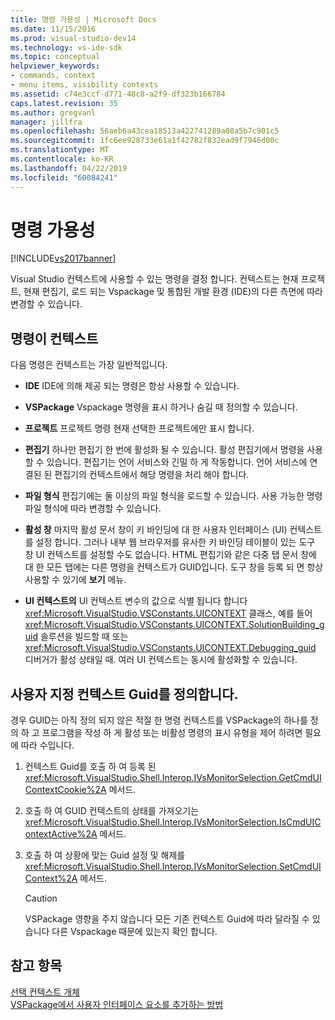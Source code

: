 ```yaml
---
title: 명령 가용성 | Microsoft Docs
ms.date: 11/15/2016
ms.prod: visual-studio-dev14
ms.technology: vs-ide-sdk
ms.topic: conceptual
helpviewer_keywords:
- commands, context
- menu items, visibility contexts
ms.assetid: c74e3ccf-d771-48c8-a2f9-df323b166784
caps.latest.revision: 35
ms.author: gregvanl
manager: jillfra
ms.openlocfilehash: 56aeb6a43cea18513a422741289a08a5b7c901c5
ms.sourcegitcommit: 1fc6ee928733e61a1f42782f832ead9f7946d00c
ms.translationtype: MT
ms.contentlocale: ko-KR
ms.lasthandoff: 04/22/2019
ms.locfileid: "60084241"
---
```

# <a name="command-availability"></a>명령 가용성
[!INCLUDE[vs2017banner](../../includes/vs2017banner.md)]

Visual Studio 컨텍스트에 사용할 수 있는 명령을 결정 합니다. 컨텍스트는 현재 프로젝트, 현재 편집기, 로드 되는 Vspackage 및 통합된 개발 환경 (IDE)의 다른 측면에 따라 변경할 수 있습니다.  
  
## <a name="command-contexts"></a>명령이 컨텍스트  
 다음 명령은 컨텍스트는 가장 일반적입니다.  
  
- **IDE** IDE에 의해 제공 되는 명령은 항상 사용할 수 있습니다.  
  
- **VSPackage** Vspackage 명령을 표시 하거나 숨길 때 정의할 수 있습니다.  
  
- **프로젝트** 프로젝트 명령 현재 선택한 프로젝트에만 표시 합니다.  
  
- **편집기** 하나만 편집기 한 번에 활성화 될 수 있습니다. 활성 편집기에서 명령을 사용할 수 있습니다. 편집기는 언어 서비스와 긴밀 하 게 작동합니다. 언어 서비스에 연결된 된 편집기의 컨텍스트에서 해당 명령을 처리 해야 합니다.  
  
- **파일 형식** 편집기에는 둘 이상의 파일 형식을 로드할 수 있습니다. 사용 가능한 명령 파일 형식에 따라 변경할 수 있습니다.  
  
- **활성 창** 마지막 활성 문서 창이 키 바인딩에 대 한 사용자 인터페이스 (UI) 컨텍스트를 설정 합니다. 그러나 내부 웹 브라우저를 유사한 키 바인딩 테이블이 있는 도구 창 UI 컨텍스트를 설정할 수도 없습니다. HTML 편집기와 같은 다중 탭 문서 창에 대 한 모든 탭에는 다른 명령을 컨텍스트가 GUID입니다. 도구 창을 등록 되 면 항상 사용할 수 있기에 **보기** 메뉴.  
  
- **UI 컨텍스트의** UI 컨텍스트 변수의 값으로 식별 됩니다 합니다 <xref:Microsoft.VisualStudio.VSConstants.UICONTEXT> 클래스, 예를 들어 <xref:Microsoft.VisualStudio.VSConstants.UICONTEXT.SolutionBuilding_guid> 솔루션을 빌드할 때 또는 <xref:Microsoft.VisualStudio.VSConstants.UICONTEXT.Debugging_guid> 디버거가 활성 상태일 때. 여러 UI 컨텍스트는 동시에 활성화할 수 있습니다.  
  
## <a name="defining-custom-context-guids"></a>사용자 지정 컨텍스트 Guid를 정의합니다.  
 경우 GUID는 아직 정의 되지 않은 적절 한 명령 컨텍스트를 VSPackage의 하나를 정의 하 고 프로그램을 작성 하 게 활성 또는 비활성 명령의 표시 유형을 제어 하려면 필요에 따라 수입니다.  
  
1. 컨텍스트 Guid를 호출 하 여 등록 된 <xref:Microsoft.VisualStudio.Shell.Interop.IVsMonitorSelection.GetCmdUIContextCookie%2A> 메서드.  
  
2. 호출 하 여 GUID 컨텍스트의 상태를 가져오기는 <xref:Microsoft.VisualStudio.Shell.Interop.IVsMonitorSelection.IsCmdUIContextActive%2A> 메서드.  
  
3. 호출 하 여 상황에 맞는 Guid 설정 및 해제를 <xref:Microsoft.VisualStudio.Shell.Interop.IVsMonitorSelection.SetCmdUIContext%2A> 메서드.  
  
    > [!CAUTION]
    >  VSPackage 영향을 주지 않습니다 모든 기존 컨텍스트 Guid에 따라 달라질 수 있습니다 다른 Vspackage 때문에 있는지 확인 합니다.  
  
## <a name="see-also"></a>참고 항목  
 [선택 컨텍스트 개체](../../extensibility/internals/selection-context-objects.md)   
 [VSPackage에서 사용자 인터페이스 요소를 추가하는 방법](../../extensibility/internals/how-vspackages-add-user-interface-elements.md)
